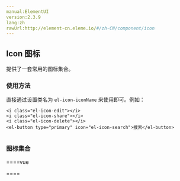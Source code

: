 ```yaml
---
manual:ElementUI
version:2.3.9
lang:zh
rawUrl:http://element-cn.eleme.io/#/zh-CN/component/icon
---
```



##  Icon 图标<a name="icon-tu-biao"></a>


提供了一套常用的图标集合。


###  使用方法<a name="shi-yong-fang-fa"></a>


直接通过设置类名为 `el-icon-iconName` 来使用即可。例如：


```
<i class="el-icon-edit"></i>
<i class="el-icon-share"></i>
<i class="el-icon-delete"></i>
<el-button type="primary" icon="el-icon-search">搜索</el-button>


```




###  图标集合<a name="tu-biao-ji-he"></a>

====vue

<template>
<div>
  <div class='block' v-for='icon in icons' style='font-size:20px'>
    <i :class='icon'></i><span style='padding-left:1rem'>{{icon}}</span>
  </div>
  


</div>
</template>

<script>

const icons = ["el-icon-info",
"el-icon-error",
"el-icon-success",
"el-icon-warning",
"el-icon-question",
"el-icon-back",
"el-icon-arrow-left",
"el-icon-arrow-down",
"el-icon-arrow-right",
"el-icon-arrow-up",
"el-icon-caret-left",
"el-icon-caret-bottom",
"el-icon-caret-top",
"el-icon-caret-right",
"el-icon-d-arrow-left",
"el-icon-d-arrow-right",
"el-icon-minus",
"el-icon-plus",
"el-icon-remove",
"el-icon-circle-plus",
"el-icon-remove-outline",
"el-icon-circle-plus-outline",
"el-icon-close",
"el-icon-check",
"el-icon-circle-close",
"el-icon-circle-check",
"el-icon-circle-close-outline",
"el-icon-circle-check-outline",
"el-icon-zoom-out",
"el-icon-zoom-in",
"el-icon-d-caret",
"el-icon-sort",
"el-icon-sort-down",
"el-icon-sort-up",
"el-icon-tickets",
"el-icon-document",
"el-icon-goods",
"el-icon-sold-out",
"el-icon-news",
"el-icon-message",
"el-icon-date",
"el-icon-printer",
"el-icon-time",
"el-icon-bell",
"el-icon-mobile-phone",
"el-icon-service",
"el-icon-view",
"el-icon-menu",
"el-icon-more",
"el-icon-more-outline",
"el-icon-star-on",
"el-icon-star-off",
"el-icon-location",
"el-icon-location-outline",
"el-icon-phone",
"el-icon-phone-outline",
"el-icon-picture",
"el-icon-picture-outline",
"el-icon-delete",
"el-icon-search",
"el-icon-edit",
"el-icon-edit-outline",
"el-icon-rank",
"el-icon-refresh",
"el-icon-share",
"el-icon-setting",
"el-icon-upload",
"el-icon-upload2",
"el-icon-download",
"el-icon-loading"];

  module.exports = {
    data(){return {icons}}
  }
</script>

<style>
  
.block {
  font-family: "Helvetica Neue",Helvetica,"PingFang SC","Hiragino Sans GB","Microsoft YaHei","微软雅黑",Arial,sans-serif;
  color:#606266;
  width:20rem;
  height:5rem;
  line-height:5rem;
  padding-left:1rem;
  border: 1px solid lightgrey;
  margin:.5rem 0;
} 

.block > div{
  color:#303133
}
  
</style>

====
